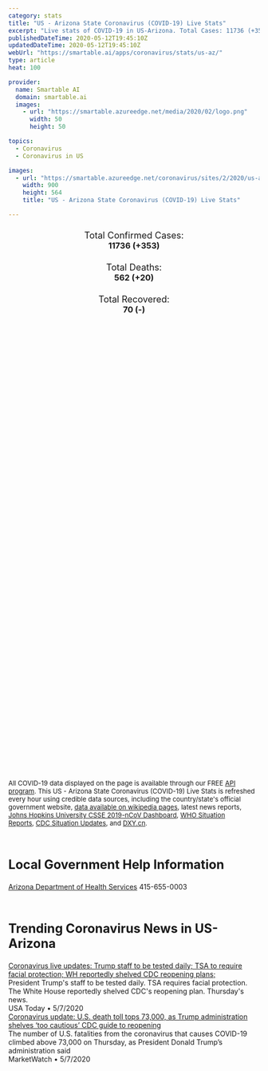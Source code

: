```yaml
---
category: stats
title: "US - Arizona State Coronavirus (COVID-19) Live Stats"
excerpt: "Live stats of COVID-19 in US-Arizona. Total Cases: 11736 (+353), Deaths: 562 (+20), Recoveries: 70(-)."
publishedDateTime: 2020-05-12T19:45:10Z
updatedDateTime: 2020-05-12T19:45:10Z
webUrl: "https://smartable.ai/apps/coronavirus/stats/us-az/"
type: article
heat: 100

provider:
  name: Smartable AI
  domain: smartable.ai
  images:
    - url: "https://smartable.azureedge.net/media/2020/02/logo.png"
      width: 50
      height: 50

topics:
  - Coronavirus
  - Coronavirus in US

images:
  - url: "https://smartable.azureedge.net/coronavirus/sites/2/2020/us-az.jpg"
    width: 900
    height: 564
    title: "US - Arizona State Coronavirus (COVID-19) Live Stats"

---
```

<div class="total-stats" style="text-align: center;">
    <h3>
	    <div style="font-size: 18px; font-weight: 400;">Total Confirmed Cases:</div>
	    11736 (<span class='red'>+353</span>)
    </h3>
    <h3>
	    <div style="font-size: 18px; font-weight: 400;">Total Deaths:</div>
	    562 (<span class='red'>+20</span>)
    </h3>
    <h3>
	    <div style="font-size: 18px; font-weight: 400;">Total Recovered:</div>
	    70 (-)
    </h3>
</div>

<script type="text/javascript" src="https://www.gstatic.com/charts/loader.js"></script>

<div id="time_series_chart" style="width: 100%; height: 400px;"></div>
<script type="text/javascript">
  google.charts.load('current', {'packages':['corechart']});
  google.charts.setOnLoadCallback(drawChart);
  function drawChart() {
    var data = google.visualization.arrayToDataTable([
      ['Date', 'Total Cases', 'Total Deaths', 'Total Recovered'],
      ['1/22/2020', 0, 0, 0],['1/23/2020', 0, 0, 0],['1/24/2020', 0, 0, 0],['1/25/2020', 0, 0, 0],['1/26/2020', 1, 0, 0],['1/27/2020', 1, 0, 0],['1/28/2020', 1, 0, 0],['1/29/2020', 1, 0, 0],['1/30/2020', 1, 0, 0],['1/31/2020', 1, 0, 0],['2/1/2020', 1, 0, 0],['2/2/2020', 1, 0, 0],['2/3/2020', 1, 0, 0],['2/4/2020', 1, 0, 0],['2/5/2020', 1, 0, 0],['2/6/2020', 1, 0, 0],['2/7/2020', 1, 0, 0],['2/8/2020', 1, 0, 0],['2/9/2020', 1, 0, 0],['2/10/2020', 1, 0, 0],['2/11/2020', 1, 0, 0],['2/12/2020', 1, 0, 0],['2/13/2020', 1, 0, 0],['2/14/2020', 1, 0, 0],['2/15/2020', 1, 0, 0],['2/16/2020', 1, 0, 0],['2/17/2020', 1, 0, 0],['2/18/2020', 1, 0, 0],['2/19/2020', 1, 0, 0],['2/20/2020', 1, 0, 0],['2/21/2020', 1, 0, 0],['2/22/2020', 1, 0, 0],['2/23/2020', 1, 0, 0],['2/24/2020', 1, 0, 0],['2/25/2020', 1, 0, 1],['2/26/2020', 1, 0, 1],['2/27/2020', 1, 0, 1],['2/28/2020', 1, 0, 1],['2/29/2020', 1, 0, 1],['3/1/2020', 1, 0, 1],['3/2/2020', 1, 0, 1],['3/3/2020', 1, 0, 1],['3/4/2020', 1, 0, 1],['3/5/2020', 1, 0, 1],['3/6/2020', 2, 0, 1],['3/7/2020', 4, 0, 1],['3/8/2020', 4, 0, 1],['3/9/2020', 4, 0, 1],['3/10/2020', 6, 0, 1],['3/11/2020', 9, 0, 1],['3/12/2020', 9, 0, 1],['3/13/2020', 10, 0, 1],['3/14/2020', 12, 0, 1],['3/15/2020', 13, 0, 1],['3/16/2020', 18, 0, 1],['3/17/2020', 22, 0, 2],['3/18/2020', 29, 0, 2],['3/19/2020', 53, 0, 2],['3/20/2020', 79, 1, 2],['3/21/2020', 104, 1, 2],['3/22/2020', 152, 2, 2],['3/23/2020', 235, 2, 2],['3/24/2020', 326, 5, 4],['3/25/2020', 401, 6, 4],['3/26/2020', 508, 8, 4],['3/27/2020', 665, 13, 4],['3/28/2020', 773, 15, 4],['3/29/2020', 919, 17, 4],['3/30/2020', 1158, 20, 4],['3/31/2020', 1289, 24, 4],['4/1/2020', 1413, 29, 3],['4/2/2020', 1598, 32, 3],['4/3/2020', 1769, 41, 3],['4/4/2020', 2019, 52, 3],['4/5/2020', 2269, 64, 3],['4/6/2020', 2456, 65, 3],['4/7/2020', 2575, 73, 3],['4/8/2020', 2726, 80, 3],['4/9/2020', 3018, 89, 3],['4/10/2020', 3112, 97, 3],['4/11/2020', 3393, 108, 3],['4/12/2020', 3542, 115, 3],['4/13/2020', 3705, 122, 3],['4/14/2020', 3809, 131, 6],['4/15/2020', 3968, 143, 6],['4/16/2020', 4241, 150, 6],['4/17/2020', 4511, 169, 6],['4/18/2020', 4724, 180, 6],['4/19/2020', 4933, 184, 6],['4/20/2020', 5068, 191, 6],['4/21/2020', 5256, 208, 6],['4/22/2020', 5473, 231, 6],['4/23/2020', 5772, 249, 6],['4/24/2020', 6046, 266, 6],['4/25/2020', 6289, 273, 70],['4/26/2020', 6536, 275, 70],['4/27/2020', 6727, 275, 70],['4/28/2020', 6957, 293, 70],['4/29/2020', 7209, 306, 70],['4/30/2020', 7655, 320, 70],['5/1/2020', 8006, 332, 70],['5/2/2020', 8365, 348, 70],['5/3/2020', 8641, 362, 70],['5/4/2020', 8925, 362, 70],['5/5/2020', 9305, 395, 70],['5/6/2020', 9707, 426, 70],['5/7/2020', 9945, 450, 70],['5/8/2020', 10527, 517, 70],['5/9/2020', 10960, 532, 70],['5/10/2020', 11119, 536, 70],['5/11/2020', 11383, 542, 70],['5/12/2020', 11736, 562, 70],
    ]);
    var options = {
      curveType: 'none',
      chartArea: {'width': '80%', 'height': '80%'},
      legend: { position: 'top' },
      lineWidth: 5,
      colors: ['#f60109', '#444444', '#81B71F']
    };
    var chart = new google.visualization.LineChart(document.getElementById('time_series_chart'));
    chart.draw(data, options);
  }
</script>

<div id="geo_chart" style="width: 100%; height: 500px;"></div>
<script type="text/javascript">
  google.charts.load('current', {
    'packages':['geochart'],
    'mapsApiKey': 'AIzaSyDk1HhVhLaveyKrUhhHZ5YwzIpEcbdal6U'
  });
  google.charts.setOnLoadCallback(drawRegionsMap);
  function drawRegionsMap() {
    var data = google.visualization.arrayToDataTable([
      ['LATITUDE', 'LONGITUDE', 'DESCRIPTION', 'Total Cases', 'Total Deaths'],
      [36.9221, -109.0753, "Apache", 727, 10],[31.6858, -109.6896, "Cochise", 42, 1],[36.592, -111.1071, "Coconino", 713, 56],[34.3199, -111.3051, "Gila", 19, 1],[32.8138, -109.6291, "Graham", 19, 0],[33.0531, -109.3307, "Greenlee", 2, 0],[33.9921, -114.4046, "La Paz", 23, 2],[33.2918, -112.4291, "Maricopa", 5988, 250],[35.4227, -113.6486, "Mohave", 198, 25],[33.9965, -109.9593, "Navajo", 1006, 37],[32.0575, -111.6661, "Pima", 1602, 134],[32.8162, -111.2845, "Pinal", 620, 19],[31.6645, -110.6426, "Santa Cruz", 45, 0],[35.2171, -112.4913, "Yavapai", 180, 4],[32.6452, -114.7067, "Yuma", 199, 3],
    ]);
    var options = {
      backgroundColor: {fill:'transparent',stroke:'#FFF' ,strokeWidth:0 }, 
      displayMode: 'markers',
      region: 'US-AZ', 
      resolution: 'metros',
      colorAxis: {colors: ['#F27D81', '#f60109']},
      sizeAxis: {minSize:3,  maxSize:12},
    };
    var chart = new google.visualization.GeoChart(document.getElementById('geo_chart'));
    chart.draw(data, options);
  };
</script>

<div id="geo_table"></div>
<script type="text/javascript">
  google.charts.load('current', {'packages':['table']});
  google.charts.setOnLoadCallback(drawTable);
  function drawTable() {
    var data = new google.visualization.DataTable();
    data.addColumn('string', 'Location');
    data.addColumn('number', 'Total Cases');
    data.addColumn('number', 'New Cases');
    data.addColumn('number', 'Active Cases');
    data.addColumn('number', 'Total Deaths');
    data.addColumn('number', 'New Deaths');
    data.addColumn('number', 'Total Recovered');
    data.addRows([
      [{v:"Apache", f:"Apache"}, 727, 0, 717, 10, 0, 0],[{v:"Cochise", f:"Cochise"}, 42, 0, 41, 1, 0, 0],[{v:"Coconino", f:"Coconino"}, 713, 0, 657, 56, 0, 0],[{v:"Gila", f:"Gila"}, 19, 0, 18, 1, 0, 0],[{v:"Graham", f:"Graham"}, 19, 0, 19, 0, 0, 0],[{v:"Greenlee", f:"Greenlee"}, 2, 0, 2, 0, 0, 0],[{v:"La Paz", f:"La Paz"}, 23, 0, 21, 2, 0, 0],[{v:"Maricopa", f:"Maricopa"}, 5988, 0, 5737, 250, 0, 1],[{v:"Mohave", f:"Mohave"}, 198, 0, 173, 25, 0, 0],[{v:"Navajo", f:"Navajo"}, 1006, 0, 969, 37, 0, 0],[{v:"Pima", f:"Pima"}, 1602, 0, 1467, 134, 0, 1],[{v:"Pinal", f:"Pinal"}, 620, 0, 600, 19, 0, 1],[{v:"Santa Cruz", f:"Santa Cruz"}, 45, 0, 45, 0, 0, 0],[{v:"Yavapai", f:"Yavapai"}, 180, 0, 173, 4, 0, 3],[{v:"Yuma", f:"Yuma"}, 199, 0, 196, 3, 0, 0],
    ]);
    data.setProperty(0, 0, 'style', 'min-width:100px');
    var table = new google.visualization.Table(document.getElementById('geo_table'));
    table.draw(data, {allowHtml: true, sortColumn: 2, sortAscending: false, width: '660px', height: '100%'});
  }
</script>

<span style="font-size: 13px">All COVID-19 data displayed on the page is available through our FREE <a href="https://developer.smartable.ai">API program</a>. This US - Arizona State Coronavirus (COVID-19) Live Stats is refreshed every hour using credible data sources, including the country/state's official government website, <a href="https://en.wikipedia.org/wiki/2019%E2%80%9320_coronavirus_pandemic" target="_blank">data available on wikipedia pages</a>, latest news reports, <a href="https://systems.jhu.edu/research/public-health/ncov/" target="_blank">Johns Hopkins University CSSE 2019-nCoV Dashboard</a>, <a href="https://www.who.int/emergencies/diseases/novel-coronavirus-2019/situation-reports" target="_blank">WHO Situation Reports</a>, <a href="https://www.cdc.gov/coronavirus/2019-ncov/index.html" target="_blank">CDC Situation Updates</a>, and <a href="https://ncov.dxy.cn/ncovh5/view/pneumonia" target="_blank">DXY.cn</a>.</span>

<h2 id="news" class="center" style="margin-top: 60px; font-size: 25px;">Local Government Help Information</h2>
<div class="info center">
<a href="https://www.azdhs.gov/preparedness/epidemiology-disease-control/infectious-disease-epidemiology/index.php#novel-coronavirus-home" target="_blank">Arizona Department of Health Services</a> 415-655-0003
</div>
<h2 id="news" class="center" style="margin-top: 60px; font-size: 25px;">Trending Coronavirus News in US-Arizona</h2>
<div class="row">
<div class="col-md-6 col-sm-12">
  <div class="content-card">
	<a href="http://news.aa.com/coronavirus/"><div class="card-image" style="background-image: url(http://s21.q4cdn.com/616071541/files/images/newsroom/PR_2019/NEWSROOM-Livery-1200x628.jpg	)"></div></a>
	<div class="content">
		<div class="card-title"><a href="http://news.aa.com/coronavirus/">Coronavirus live updates: Trump staff to be tested daily; TSA to require facial protection; WH reportedly shelved CDC reopening plans;</a></div>
		<div class="card-excerpt">President Trump's staff to be tested daily. TSA requires facial protection. The White House reportedly shelved CDC's reopening plan. Thursday's news.</div>
		<div class="card-meta">
			<span class="card-provider">USA Today</span> • <span class="card-date">5/7/2020</span>
		</div>
	</div>
  </div>
</div>
<div class="col-md-6 col-sm-12">
  <div class="content-card">
	<a href="http://news.aa.com/coronavirus/"><div class="card-image" style="background-image: url(http://s21.q4cdn.com/616071541/files/images/newsroom/PR_2019/NEWSROOM-Livery-1200x628.jpg	)"></div></a>
	<div class="content">
		<div class="card-title"><a href="http://news.aa.com/coronavirus/">Coronavirus update: U.S. death toll tops 73,000, as Trump administration shelves ‘too cautious’ CDC guide to reopening</a></div>
		<div class="card-excerpt">The number of U.S. fatalities from the coronavirus that causes COVID-19 climbed above 73,000 on Thursday, as President Donald Trump’s administration said</div>
		<div class="card-meta">
			<span class="card-provider">MarketWatch</span> • <span class="card-date">5/7/2020</span>
		</div>
	</div>
  </div>
</div>

</div>


